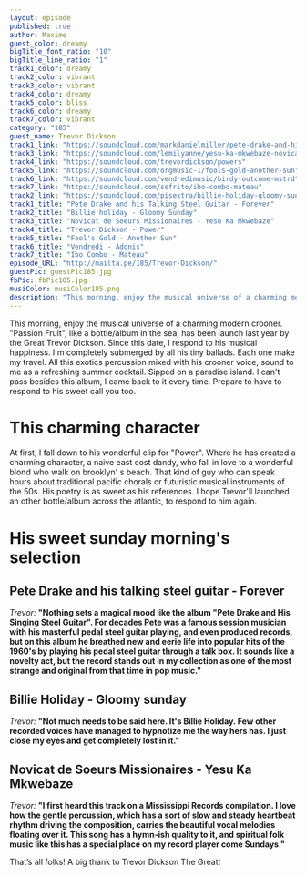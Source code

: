 ```yaml
---
layout: episode
published: true
author: Maxime
guest_color: dreamy
bigTitle_font_ratio: "10"
bigTitle_line_ratio: "1"
track1_color: dreamy
track2_color: vibrant
track3_color: vibrant
track4_color: dreamy
track5_color: bliss
track6_color: dreamy
track7_color: vibrant
category: "185"
guest_name: Trevor Dickson
track1_link: "https://soundcloud.com/markdanielmiller/pete-drake-and-his-talking-steel-guitar-forever"
track3_link: "https://soundcloud.com/lemilyanne/yesu-ka-mkwebaze-novicat-de"
track4_link: "https://soundcloud.com/trevordickson/powers"
track5_link: "https://soundcloud.com/orgmusic-1/fools-gold-another-sun"
track6_link: "https://soundcloud.com/vendredimusic/birdy-outcome-mstrd"
track7_link: "https://soundcloud.com/sofrito/ibo-combo-mateau"
track2_link: "https://soundcloud.com/pisextra/billie-holiday-gloomy-sunday"
track1_title: "Pete Drake and his Talking Steel Guitar - Forever"
track2_title: "Billie holiday - Gloomy Sunday"
track3_title: "Novicat de Soeurs Missionaires - Yesu Ka Mkwebaze"
track4_title: "Trevor Dickson - Power"
track5_title: "Fool's Gold - Another Sun"
track6_title: "Vendredi - Adonis"
track7_title: "Ibo Combo - Mateau"
episode_URL: "http://mailta.pe/185/Trevor-Dickson/"
guestPic: guestPic185.jpg
fbPic: fbPic185.jpg
musiColor: musiColor185.png
description: "This morning, enjoy the musical universe of a charming modern crooner. All this exotics percussions mixed with his crooner voice, sound to me as a fresh summer cocktail."
---
```


<p id="introduction">This morning, enjoy the musical universe of a charming modern crooner. "Passion Fruit", like a bottle/album in the sea, has been launch last year by the Great Trevor Dickson. Since this date, I respond to his musical happiness. I'm completely submerged by all his tiny ballads. Each one make my travel. All this exotics percussion mixed with his crooner voice, sound to me as a refreshing summer cocktail. Sipped on a paradise island. I can't pass besides this album, I came back to it every time. Prepare to have to respond to his sweet call you too. </p>
 
# This charming character

At first, I fall down to his wonderful clip for "Power". Where he has created a charming character, a naive east cost dandy, who fall in love to a wonderful blond who walk on brooklyn' s beach. That kind of guy who can speak hours about traditional pacific chorals or futuristic musical instruments of the 50s. His poetry is as sweet as his references. I hope Trevor'll launched an other bottle/album across the atlantic, to respond to him again. 
 
# His sweet sunday morning's selection

## Pete Drake and his talking steel guitar - Forever
_Trevor:_ **"**Nothing sets a magical mood like the album "Pete Drake and His Singing Steel Guitar". For decades Pete was a famous session musician with his masterful pedal steel guitar playing, and even produced records, but on this album he breathed new and eerie life into popular hits of the 1960's by playing his pedal steel guitar through a talk box. It sounds like a novelty act, but the record stands out in my collection as one of the most strange and original from that time in pop music.**"**
 
## Billie Holiday - Gloomy sunday
_Trevor:_ **"**Not much needs to be said here. It's Billie Holiday. Few other recorded voices have managed to hypnotize me the way hers has. I just close my eyes and get completely lost in it.**"**
 
## Novicat de Soeurs Missionaires - Yesu Ka Mkwebaze
_Trevor:_ **"**I first heard this track on a Mississippi Records compilation. I love how the gentle percussion, which has a sort of slow and steady heartbeat rhythm driving the composition, carries the beautiful vocal melodies floating over it. This song has a hymn-ish quality to it, and spiritual folk music like this has a special place on my record player come Sundays.**"**
 
<p id="outroduction">
That’s all folks! A big thank to Trevor Dickson The Great! 
</p>
